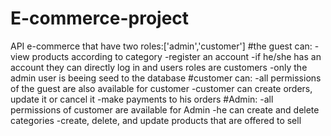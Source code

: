 # E-commerce-project
API e-commerce that have two roles:['admin','customer']
#the guest can:
-view products according to category
-register an account
-if he/she has an account they can directly log in and users roles are customers
-only the admin user is beeing seed to the database
#customer can:
-all permissions of the guest are also available for customer
-customer can create orders, update it or cancel it
-make payments to his orders
#Admin:
-all permissions of customer are available for Admin
-he can create and delete categories
-create, delete, and update products that are offered to sell
